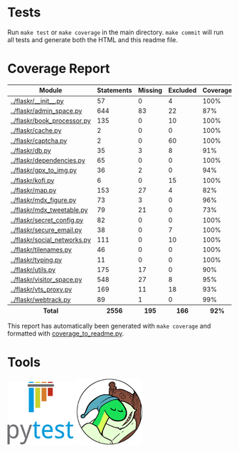 
# Tests

Run ``make test`` or ``make coverage`` in the main directory.
``make commit`` will run all tests and generate both the HTML and this readme file.

# Coverage Report

<table><thead><tr><th>Module</th><th>Statements</th><th>Missing</th><th>Excluded</th><th>Coverage</th></tr></thead><tbody><tr><td><a href="../flaskr/__init__.py">../flaskr/__init__.py</a></td><td>57</td><td>0</td><td>4</td><td>100%</td></tr><tr><td><a href="../flaskr/admin_space.py">../flaskr/admin_space.py</a></td><td>644</td><td>83</td><td>22</td><td>87%</td></tr><tr><td><a href="../flaskr/book_processor.py">../flaskr/book_processor.py</a></td><td>135</td><td>0</td><td>10</td><td>100%</td></tr><tr><td><a href="../flaskr/cache.py">../flaskr/cache.py</a></td><td>2</td><td>0</td><td>0</td><td>100%</td></tr><tr><td><a href="../flaskr/captcha.py">../flaskr/captcha.py</a></td><td>2</td><td>0</td><td>60</td><td>100%</td></tr><tr><td><a href="../flaskr/db.py">../flaskr/db.py</a></td><td>35</td><td>3</td><td>8</td><td>91%</td></tr><tr><td><a href="../flaskr/dependencies.py">../flaskr/dependencies.py</a></td><td>65</td><td>0</td><td>0</td><td>100%</td></tr><tr><td><a href="../flaskr/gpx_to_img.py">../flaskr/gpx_to_img.py</a></td><td>36</td><td>2</td><td>0</td><td>94%</td></tr><tr><td><a href="../flaskr/kofi.py">../flaskr/kofi.py</a></td><td>6</td><td>0</td><td>15</td><td>100%</td></tr><tr><td><a href="../flaskr/map.py">../flaskr/map.py</a></td><td>153</td><td>27</td><td>4</td><td>82%</td></tr><tr><td><a href="../flaskr/mdx_figure.py">../flaskr/mdx_figure.py</a></td><td>73</td><td>3</td><td>0</td><td>96%</td></tr><tr><td><a href="../flaskr/mdx_tweetable.py">../flaskr/mdx_tweetable.py</a></td><td>79</td><td>21</td><td>0</td><td>73%</td></tr><tr><td><a href="../flaskr/secret_config.py">../flaskr/secret_config.py</a></td><td>82</td><td>0</td><td>0</td><td>100%</td></tr><tr><td><a href="../flaskr/secure_email.py">../flaskr/secure_email.py</a></td><td>38</td><td>0</td><td>7</td><td>100%</td></tr><tr><td><a href="../flaskr/social_networks.py">../flaskr/social_networks.py</a></td><td>111</td><td>0</td><td>10</td><td>100%</td></tr><tr><td><a href="../flaskr/tilenames.py">../flaskr/tilenames.py</a></td><td>46</td><td>0</td><td>0</td><td>100%</td></tr><tr><td><a href="../flaskr/typing.py">../flaskr/typing.py</a></td><td>11</td><td>0</td><td>0</td><td>100%</td></tr><tr><td><a href="../flaskr/utils.py">../flaskr/utils.py</a></td><td>175</td><td>17</td><td>0</td><td>90%</td></tr><tr><td><a href="../flaskr/visitor_space.py">../flaskr/visitor_space.py</a></td><td>548</td><td>27</td><td>8</td><td>95%</td></tr><tr><td><a href="../flaskr/vts_proxy.py">../flaskr/vts_proxy.py</a></td><td>169</td><td>11</td><td>18</td><td>93%</td></tr><tr><td><a href="../flaskr/webtrack.py">../flaskr/webtrack.py</a></td><td>89</td><td>1</td><td>0</td><td>99%</td></tr></tbody><tfoot><tr><th>Total</th><th>2556</th><th>195</th><th>166</th><th>92%</th></tr></tfoot></table>

This report has automatically been generated with ``make coverage``
and formatted with [coverage_to_readme.py](coverage_to_readme.py).

# Tools

[![Pytest](readme_media/pytest.png)](https://docs.pytest.org "Pytest")
[![Coverage.py](readme_media/coverage.png)](https://coverage.readthedocs.io "Coverage.py")
